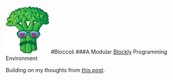 ![logo](site/img/logo-small.png)
#Bloccoli
###A Modular [Blockly](http://code.google.com/p/blockly/) Programming Environment

Building on my thoughts from [this post](https://github.com/flyswatter/Blockly-Brainstorming).